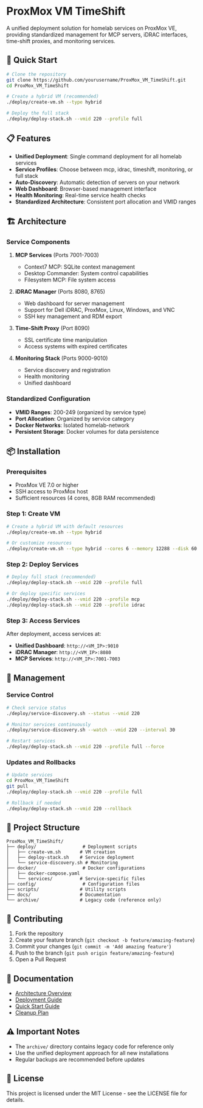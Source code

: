 # ProxMox VM TimeShift

A unified deployment solution for homelab services on ProxMox VE, providing standardized management for MCP servers, iDRAC interfaces, time-shift proxies, and monitoring services.

## 🚀 Quick Start

```bash
# Clone the repository
git clone https://github.com/yourusername/ProxMox_VM_TimeShift.git
cd ProxMox_VM_TimeShift

# Create a hybrid VM (recommended)
./deploy/create-vm.sh --type hybrid

# Deploy the full stack
./deploy/deploy-stack.sh --vmid 220 --profile full
```

## 📋 Features

- **Unified Deployment**: Single command deployment for all homelab services
- **Service Profiles**: Choose between mcp, idrac, timeshift, monitoring, or full stack
- **Auto-Discovery**: Automatic detection of servers on your network
- **Web Dashboard**: Browser-based management interface
- **Health Monitoring**: Real-time service health checks
- **Standardized Architecture**: Consistent port allocation and VMID ranges

## 🏗️ Architecture

### Service Components

1. **MCP Services** (Ports 7001-7003)
   - Context7 MCP: SQLite context management
   - Desktop Commander: System control capabilities
   - Filesystem MCP: File system access

2. **iDRAC Manager** (Ports 8080, 8765)
   - Web dashboard for server management
   - Support for Dell iDRAC, ProxMox, Linux, Windows, and VNC
   - SSH key management and RDM export

3. **Time-Shift Proxy** (Port 8090)
   - SSL certificate time manipulation
   - Access systems with expired certificates

4. **Monitoring Stack** (Ports 9000-9010)
   - Service discovery and registration
   - Health monitoring
   - Unified dashboard

### Standardized Configuration

- **VMID Ranges**: 200-249 (organized by service type)
- **Port Allocation**: Organized by service category
- **Docker Networks**: Isolated homelab-network
- **Persistent Storage**: Docker volumes for data persistence

## 📦 Installation

### Prerequisites

- ProxMox VE 7.0 or higher
- SSH access to ProxMox host
- Sufficient resources (4 cores, 8GB RAM recommended)

### Step 1: Create VM

```bash
# Create a hybrid VM with default resources
./deploy/create-vm.sh --type hybrid

# Or customize resources
./deploy/create-vm.sh --type hybrid --cores 6 --memory 12288 --disk 60
```

### Step 2: Deploy Services

```bash
# Deploy full stack (recommended)
./deploy/deploy-stack.sh --vmid 220 --profile full

# Or deploy specific services
./deploy/deploy-stack.sh --vmid 220 --profile mcp
./deploy/deploy-stack.sh --vmid 220 --profile idrac
```

### Step 3: Access Services

After deployment, access services at:
- **Unified Dashboard**: `http://<VM_IP>:9010`
- **iDRAC Manager**: `http://<VM_IP>:8080`
- **MCP Services**: `http://<VM_IP>:7001-7003`

## 🔧 Management

### Service Control

```bash
# Check service status
./deploy/service-discovery.sh --status --vmid 220

# Monitor services continuously
./deploy/service-discovery.sh --watch --vmid 220 --interval 30

# Restart services
./deploy/deploy-stack.sh --vmid 220 --profile full --force
```

### Updates and Rollbacks

```bash
# Update services
cd ProxMox_VM_TimeShift
git pull
./deploy/deploy-stack.sh --vmid 220 --profile full

# Rollback if needed
./deploy/deploy-stack.sh --vmid 220 --rollback
```

## 📁 Project Structure

```
ProxMox_VM_TimeShift/
├── deploy/                 # Deployment scripts
│   ├── create-vm.sh       # VM creation
│   ├── deploy-stack.sh    # Service deployment
│   └── service-discovery.sh # Monitoring
├── docker/                 # Docker configurations
│   ├── docker-compose.yaml
│   └── services/          # Service-specific files
├── config/                 # Configuration files
├── scripts/               # Utility scripts
├── docs/                  # Documentation
└── archive/               # Legacy code (reference only)
```

## 🤝 Contributing

1. Fork the repository
2. Create your feature branch (`git checkout -b feature/amazing-feature`)
3. Commit your changes (`git commit -m 'Add amazing feature'`)
4. Push to the branch (`git push origin feature/amazing-feature`)
5. Open a Pull Request

## 📝 Documentation

- [Architecture Overview](docs/UNIFIED-ARCHITECTURE.md)
- [Deployment Guide](docs/DEPLOYMENT-GUIDE.md)
- [Quick Start Guide](docs/QUICK-START.md)
- [Cleanup Plan](docs/CLEANUP-PLAN.md)

## ⚠️ Important Notes

- The `archive/` directory contains legacy code for reference only
- Use the unified deployment approach for all new installations
- Regular backups are recommended before updates

## 📄 License

This project is licensed under the MIT License - see the LICENSE file for details.